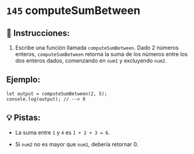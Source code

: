 # `145` computeSumBetween

## 📝 Instrucciones:

1. Escribe una función llamada `computeSumBetween`. Dado 2 números enteros, `computeSumBetween` retorna la suma de los números entre los dos enteros dados, comenzando en `num1` y excluyendo `num2`.

## Ejemplo:

```Js
let output = computeSumBetween(2, 5);
console.log(output); // --> 9
```

## 💡 Pistas:

+ La suma entre `1` y `4` es `1 + 2 + 3 = 6`.

+ Si `num2` no es mayor que `num1`, debería retornar 0.
